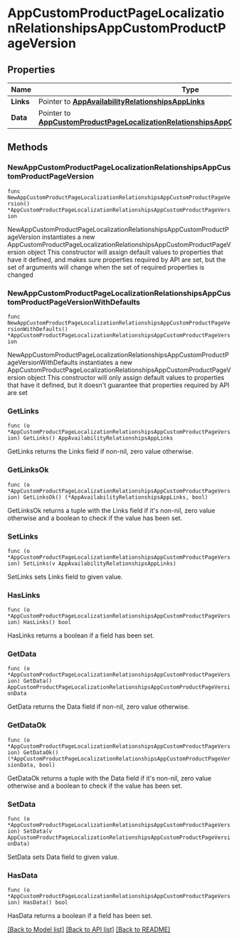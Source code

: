 # AppCustomProductPageLocalizationRelationshipsAppCustomProductPageVersion

## Properties

Name | Type | Description | Notes
------------ | ------------- | ------------- | -------------
**Links** | Pointer to [**AppAvailabilityRelationshipsAppLinks**](AppAvailabilityRelationshipsAppLinks.md) |  | [optional] 
**Data** | Pointer to [**AppCustomProductPageLocalizationRelationshipsAppCustomProductPageVersionData**](AppCustomProductPageLocalizationRelationshipsAppCustomProductPageVersionData.md) |  | [optional] 

## Methods

### NewAppCustomProductPageLocalizationRelationshipsAppCustomProductPageVersion

`func NewAppCustomProductPageLocalizationRelationshipsAppCustomProductPageVersion() *AppCustomProductPageLocalizationRelationshipsAppCustomProductPageVersion`

NewAppCustomProductPageLocalizationRelationshipsAppCustomProductPageVersion instantiates a new AppCustomProductPageLocalizationRelationshipsAppCustomProductPageVersion object
This constructor will assign default values to properties that have it defined,
and makes sure properties required by API are set, but the set of arguments
will change when the set of required properties is changed

### NewAppCustomProductPageLocalizationRelationshipsAppCustomProductPageVersionWithDefaults

`func NewAppCustomProductPageLocalizationRelationshipsAppCustomProductPageVersionWithDefaults() *AppCustomProductPageLocalizationRelationshipsAppCustomProductPageVersion`

NewAppCustomProductPageLocalizationRelationshipsAppCustomProductPageVersionWithDefaults instantiates a new AppCustomProductPageLocalizationRelationshipsAppCustomProductPageVersion object
This constructor will only assign default values to properties that have it defined,
but it doesn't guarantee that properties required by API are set

### GetLinks

`func (o *AppCustomProductPageLocalizationRelationshipsAppCustomProductPageVersion) GetLinks() AppAvailabilityRelationshipsAppLinks`

GetLinks returns the Links field if non-nil, zero value otherwise.

### GetLinksOk

`func (o *AppCustomProductPageLocalizationRelationshipsAppCustomProductPageVersion) GetLinksOk() (*AppAvailabilityRelationshipsAppLinks, bool)`

GetLinksOk returns a tuple with the Links field if it's non-nil, zero value otherwise
and a boolean to check if the value has been set.

### SetLinks

`func (o *AppCustomProductPageLocalizationRelationshipsAppCustomProductPageVersion) SetLinks(v AppAvailabilityRelationshipsAppLinks)`

SetLinks sets Links field to given value.

### HasLinks

`func (o *AppCustomProductPageLocalizationRelationshipsAppCustomProductPageVersion) HasLinks() bool`

HasLinks returns a boolean if a field has been set.

### GetData

`func (o *AppCustomProductPageLocalizationRelationshipsAppCustomProductPageVersion) GetData() AppCustomProductPageLocalizationRelationshipsAppCustomProductPageVersionData`

GetData returns the Data field if non-nil, zero value otherwise.

### GetDataOk

`func (o *AppCustomProductPageLocalizationRelationshipsAppCustomProductPageVersion) GetDataOk() (*AppCustomProductPageLocalizationRelationshipsAppCustomProductPageVersionData, bool)`

GetDataOk returns a tuple with the Data field if it's non-nil, zero value otherwise
and a boolean to check if the value has been set.

### SetData

`func (o *AppCustomProductPageLocalizationRelationshipsAppCustomProductPageVersion) SetData(v AppCustomProductPageLocalizationRelationshipsAppCustomProductPageVersionData)`

SetData sets Data field to given value.

### HasData

`func (o *AppCustomProductPageLocalizationRelationshipsAppCustomProductPageVersion) HasData() bool`

HasData returns a boolean if a field has been set.


[[Back to Model list]](../README.md#documentation-for-models) [[Back to API list]](../README.md#documentation-for-api-endpoints) [[Back to README]](../README.md)


